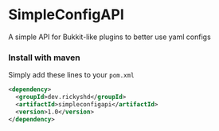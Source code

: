# SimpleConfigAPI
A simple API for Bukkit-like plugins to better use yaml configs

### Install with maven
Simply add these lines to your `pom.xml`
```xml
<dependency>
  <groupId>dev.rickyshd</groupId>
  <artifactId>simpleconfigapi</artifactId>
  <version>1.0</version>
</dependency>
```
